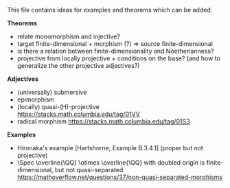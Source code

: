 This file contains ideas for examples and theorems which can be added.

**Theorems**
- relate monomorphism and injective?
- target finite-dimensional + morphism (?) => source finite-dimensional
- is there a relation between finite-dimensionality and Noetherianness?
- projective from locally projective + conditions on the base? (and how to generalize the other projective adjectives?)

**Adjectives**
- (universally) submersive
- epimorphism
- (locally) quasi-(H)-projective https://stacks.math.columbia.edu/tag/01VV
- radical morphism https://stacks.math.columbia.edu/tag/01S3

**Examples**
- Hironaka's example [Hartshorne, Example B.3.4.1] (proper but not projective)
- \Spec \overline{\QQ} \otimes \overline{\QQ} with doubled origin is finite-dimensional, but not quasi-separated https://mathoverflow.net/questions/37/non-quasi-separated-morphisms